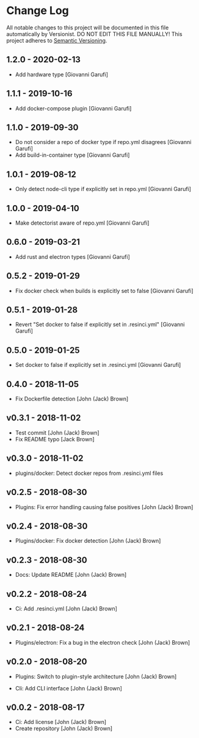 # Change Log

All notable changes to this project will be documented in this file
automatically by Versionist. DO NOT EDIT THIS FILE MANUALLY!
This project adheres to [Semantic Versioning](http://semver.org/).

## 1.2.0 - 2020-02-13

* Add hardware type [Giovanni Garufi]

## 1.1.1 - 2019-10-16

* Add docker-compose plugin [Giovanni Garufi]

## 1.1.0 - 2019-09-30

* Do not consider a repo of docker type if repo.yml disagrees [Giovanni Garufi]
* Add build-in-container type [Giovanni Garufi]

## 1.0.1 - 2019-08-12

* Only detect node-cli type if explicitly set in repo.yml [Giovanni Garufi]

## 1.0.0 - 2019-04-10

* Make detectorist aware of repo.yml [Giovanni Garufi]

## 0.6.0 - 2019-03-21

* Add rust and electron types [Giovanni Garufi]

## 0.5.2 - 2019-01-29

* Fix docker check when builds is explicitly set to false [Giovanni Garufi]

## 0.5.1 - 2019-01-28

* Revert "Set docker to false if explicitly set in .resinci.yml" [Giovanni Garufi]

## 0.5.0 - 2019-01-25

* Set docker to false if explicitly set in .resinci.yml [Giovanni Garufi]

## 0.4.0 - 2018-11-05

* Fix Dockerfile detection [John (Jack) Brown]

## v0.3.1 - 2018-11-02

* Test commit [John (Jack) Brown]
* Fix README typo [Jack Brown]

## v0.3.0 - 2018-11-02

* plugins/docker: Detect docker repos from .resinci.yml files

## v0.2.5 - 2018-08-30

* Plugins: Fix error handling causing false positives [John (Jack) Brown]

## v0.2.4 - 2018-08-30

* Plugins/docker: Fix docker detection [John (Jack) Brown]

## v0.2.3 - 2018-08-30

* Docs: Update README [John (Jack) Brown]

## v0.2.2 - 2018-08-24

* Ci: Add .resinci.yml [John (Jack) Brown]

## v0.2.1 - 2018-08-24

* Plugins/electron: Fix a bug in the electron check [John (Jack) Brown]

## v0.2.0 - 2018-08-20

* Plugins: Switch to plugin-style architecture [John (Jack) Brown]

* Cli: Add CLI interface [John (Jack) Brown]

## v0.0.2 - 2018-08-17

* Ci: Add license [John (Jack) Brown]
* Create repository [John (Jack) Brown]

